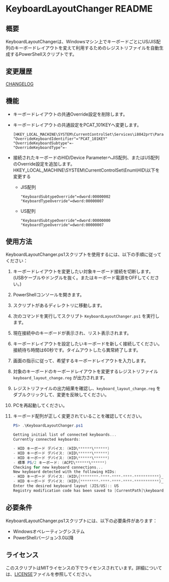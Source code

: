 # KeyboardLayoutChanger README

## 概要

KeyboardLayoutChangerは、Windowsマシン上でキーボードごとにUS/JIS配列のキーボードレイアウトを変えて利用するためのレジストリファイルを自動生成するPowerShellスクリプトです。

## 変更履歴

[CHANGELOG](CHANGELOG.md)

## 機能

- キーボードレイアウトの共通Override設定を削除します。
- キーボードレイアウトの共通設定をPCAT_101KEYへ変更します。

    ```reg
    [HKEY_LOCAL_MACHINE\SYSTEM\CurrentControlSet\Services\i8042prt\Parameters]
    "OverrideKeyboardIdentifier"="PCAT_101KEY"
    "OverrideKeyboardSubtype"=-
    "OverrideKeyboardType"=-
    ```

- 接続されたキーボードのHID/Device ParameterへJIS配列、またはUS配列のOverride設定を追加します。
  HKEY_LOCAL_MACHINE\SYSTEM\CurrentControlSet\Enum\HID\以下を変更する

  - JIS配列

    ```reg
    "KeyboardSubtypeOverride"=dword:00000002
    "KeyboardTypeOverride"=dword:00000007
    ```

  - US配列

    ```reg
    "KeyboardSubtypeOverride"=dword:00000000
    "KeyboardTypeOverride"=dword:00000007
    ```

## 使用方法

KeyboardLayoutChanger.ps1スクリプトを使用するには、以下の手順に従ってください：

1. キーボードレイアウトを変更したい対象キーボード接続を切断します。(USBケーブルやドングルを抜く。またはキーボード電源をOFFしてください。)
2. PowerShellコンソールを開きます。
3. スクリプトがあるディレクトリに移動します。
4. 次のコマンドを実行してスクリプト `KeyboardLayoutChanger.ps1` を実行します。
5. 現在接続中のキーボードが表示され、リスト表示されます。
6. キーボードレイアウトを設定したいキーボードを新しく接続してください。接続待ち時間は60秒です。タイムアウトしたら異常終了します。
7. 画面の指示に従って、希望するキーボードレイアウトを入力します。
8. 対象のキーボードのキーボードレイアウトを変更するレジストリファイル　`keyboard_layout_change.reg` が出力されます。
9. レジストリファイルの出力結果を確認し、`keyboard_layout_change.reg` をダブルクリックして、変更を反映してください。
10. PCを再起動してください。
11. キーボード配列が正しく変更されていることを確認してください。

    ```powershell
    PS> .\KeyboardLayoutChanger.ps1

    Getting initial list of connected keyboards...
    Currently connected keyboards:

    - HID キーボード デバイス: (HID\******\******)
    - HID キーボード デバイス: (HID\******\******)
    - HID キーボード デバイス: (HID\******\******)
    - 標準 PS/2 キーボード: (ACPI\******\******)
    Checking for new keyboard connections...
    New keyboard detected with the following HIDs:
    - HID キーボード デバイス: (HID\{********-****-****-****-***********}_*********\*********)
    - HID キーボード デバイス: (HID\{********-****-****-****-***********}_*********\*********)
    Enter the desired keyboard layout (JIS/US):: US
    Registry modification code has been saved to [CurrentPath]\keyboard_layout_change.reg
    ```

## 必要条件

KeyboardLayoutChanger.ps1スクリプトには、以下の必要条件があります：

- Windowsオペレーティングシステム
- PowerShellバージョン3.0以降

## ライセンス

このスクリプトはMITライセンスの下でライセンスされています。詳細については、[LICENSE](LICENSE)ファイルを参照してください。
